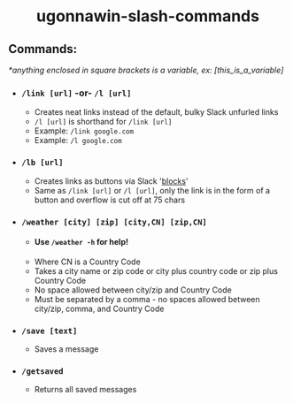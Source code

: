 <h1 align="center">ugonnawin-slash-commands</h1>


## Commands:

<i>*anything enclosed in square brackets is a variable, ex: [this_is_a_variable]</i>

 - ### `/link [url]` -or- `/l [url]`
   - Creates neat links instead of the default, bulky Slack unfurled links
   - `/l [url]` is shorthand for `/link [url]`
   - Example: `/link google.com`
   - Example: `/l google.com`
   
 - ### `/lb [url]`
   - Creates links as buttons via Slack '[blocks](https://api.slack.com/reference/messaging/blocks)'
   - Same as `/link [url]` or `/l [url]`, only the link is in the form of a button and overflow is cut off at 75 chars

 - ### `/weather [city] [zip] [city,CN] [zip,CN]`
   - #### Use `/weather -h` for help!
   - Where CN is a Country Code
   - Takes a city name or zip code or city plus country code or zip plus Country Code
   - No space allowed between city/zip and Country Code
   - Must be separated by a comma - no spaces allowed between city/zip, comma, and Country Code

 - ### `/save [text]`
   - Saves a message

 - ### `/getsaved`
   - Returns all saved messages
